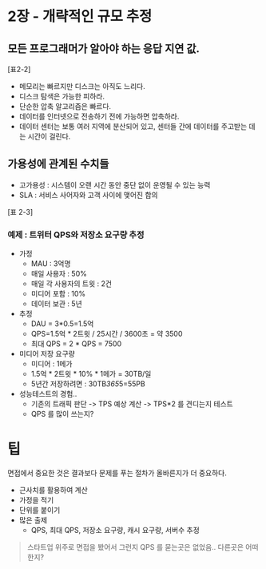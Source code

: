 # 2장 - 개략적인 규모 추정

## 모든 프로그래머가 알아야 하는 응답 지연 값.

[표2-2]

* 메모리는 빠르지만 디스크는 아직도 느리다.
* 디스크 탐색은 가능한 피하라.
* 단순한 압축 알고리즘은 빠르다.
* 데이터를 인터넷으로 전송하기 전에 가능하면 압축하라.
* 데이터 센터는 보통 여러 지역에 분산되어 있고, 센터들 간에 데이터를 주고받는 데는 시간이 걸린다.

## 가용성에 관계된 수치들
* 고가용성 : 시스템이 오랜 시간 동안 중단 없이 운영될 수 있는 능력
* SLA : 서비스 사어자와 고객 사이에 맺어진 합의

[표 2-3]

### 예제 : 트위터 QPS와 저장소 요구량 추정
* 가정
  * MAU : 3억명
  * 매일 사용자 : 50%
  * 매일 각 사용자의 트윗 : 2건
  * 미디어 포함 : 10%
  * 데이터 보관 : 5년
* 추정
  * DAU = 3*0.5=1.5억
  * QPS=1.5억 * 2트윗 / 25시간 / 3600초 = 약 3500
  * 최대 QPS = 2 * QPS = 7500
* 미디어 저장 요구량
  * 미디어 : 1메가
  * 1.5억 * 2트윗 * 10% * 1메가 = 30TB/일
  * 5년간 저장하려면 : 30TB*365*5=55PB
* 성능테스트의 경험..
  * 기존의 트래픽 판단 -> TPS 예상 계산 -> TPS*2 를 견디는지 테스트
  * QPS 를 많이 쓰는지?

# 팁
면접에서 중요한 것은 결과보다 문제를 푸는 절차가 올바른지가 더 중요하다.
* 근사치를 활용하여 계산
* 가정을 적기
* 단위를 붙이기
* 많은 출제
  * QPS, 최대 QPS, 저장소 요구량, 캐시 요구량, 서버수 추정
>  스타트업 위주로 면접을 봤어서 그런지 QPS 를 묻는곳은 없었음..
> 다른곳은 어떠한지?

